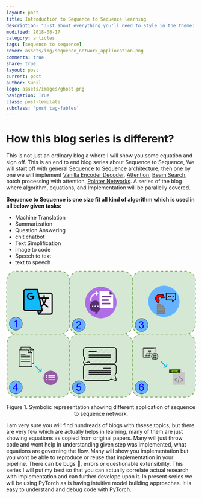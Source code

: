 ```yaml
---
layout: post
title: Introduction to Sequence to Sequence learning
description: "Just about everything you'll need to style in the theme: headings, paragraphs, blockquotes, tables, code blocks, and more."
modified: 2018-08-17
category: articles
tags: [sequence to sequence]
cover: assets/img/sequence_network_appliocation.png
comments: true
share: true
layout: post
current: post
author: Sunil
logo: assets/images/ghost.png
navigation: True
class: post-template
subclass: 'post tag-fables'
---
```


# How this blog series is different?
This is not just an ordinary blog a where I will show you some equation and sign off. This is an end to end blog series about Sequence to Sequence, We will start off with general Sequence to Sequence architecture, then one by one we will implement [Vanilla Encoder Decoder](https://arxiv.org/abs/1409.3215), [Attention](https://arxiv.org/abs/1706.03762), [Beam Search](https://guillaumegenthial.github.io/sequence-to-sequence.html), batch processing with attention, [Pointer Networks](https://arxiv.org/abs/1506.03134). A series of the blog where algorithm, equations, and Implementation will be parallelly covered. 

**Sequence to Sequence is one size fit all kind of algorithm which is used in all below given tasks:**

- Machine Translation
- Summarization
- Question Answering
- chit chatbot
- Text Simplification
- image to code
- Speech to text
- text to speech

<p align="center"><img class="img-responsive" src="../assets/img/sequence_network_appliocation.png"></p>
<p align="center">Figure 1. Symbolic representation showing different application of sequence to sequence network.</p>


I am very sure you will find hundreads of blogs with thsese topics, but there are very few which are actually helps in learning, many of them are just showing equations as copied from original papers. Many will just throw code and wont help in understanding given step was implemented, what equations are governing the flow. Many will show you implementation but you wont be able to reproduce or reuse that implementation in your pipeline. There can be bugs :bug:, errors or  questionable extensibility.
This series I will put my best so that you can actually correlate actual research with implementation and can further develope upon it. In present series we will be using PyTorch as is having intuitive model building approaches. It is easy to understand and debug code with PyTorch.
